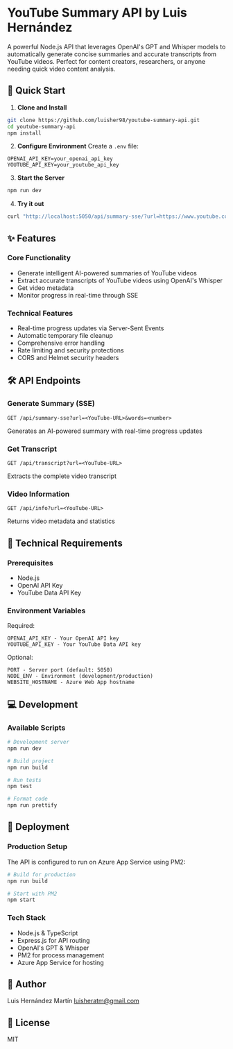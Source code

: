 # YouTube Summary API by Luis Hernández

A powerful Node.js API that leverages OpenAI's GPT and Whisper models to automatically generate concise summaries and accurate transcripts from YouTube videos. Perfect for content creators, researchers, or anyone needing quick video content analysis.

## 🚀 Quick Start

1. **Clone and Install**
```bash
git clone https://github.com/luisher98/youtube-summary-api.git
cd youtube-summary-api
npm install
```

2. **Configure Environment**
Create a `.env` file:
```env
OPENAI_API_KEY=your_openai_api_key
YOUTUBE_API_KEY=your_youtube_api_key
```

3. **Start the Server**
```bash
npm run dev
```

4. **Try it out**
```bash
curl "http://localhost:5050/api/summary-sse/?url=https://www.youtube.com/watch?v=your-video-id"
```

## ✨ Features

### Core Functionality
- Generate intelligent AI-powered summaries of YouTube videos
- Extract accurate transcripts of YouTube videos using OpenAI's Whisper
- Get video metadata
- Monitor progress in real-time through SSE

### Technical Features
- Real-time progress updates via Server-Sent Events
- Automatic temporary file cleanup
- Comprehensive error handling
- Rate limiting and security protections
- CORS and Helmet security headers

## 🛠 API Endpoints

### Generate Summary (SSE)
```http
GET /api/summary-sse?url=<YouTube-URL>&words=<number>
```
Generates an AI-powered summary with real-time progress updates

### Get Transcript
```http
GET /api/transcript?url=<YouTube-URL>
```
Extracts the complete video transcript

### Video Information
```http
GET /api/info?url=<YouTube-URL>
```
Returns video metadata and statistics

## 🔧 Technical Requirements

### Prerequisites
- Node.js
- OpenAI API Key
- YouTube Data API Key

### Environment Variables
Required:
```
OPENAI_API_KEY - Your OpenAI API key
YOUTUBE_API_KEY - Your YouTube Data API key
```

Optional:
```
PORT - Server port (default: 5050)
NODE_ENV - Environment (development/production)
WEBSITE_HOSTNAME - Azure Web App hostname
```

## 💻 Development

### Available Scripts
```bash
# Development server
npm run dev

# Build project
npm run build

# Run tests
npm test

# Format code
npm run prettify
```

## 🚀 Deployment

### Production Setup
The API is configured to run on Azure App Service using PM2:
```bash
# Build for production
npm run build

# Start with PM2
npm start
```

### Tech Stack
- Node.js & TypeScript
- Express.js for API routing
- OpenAI's GPT & Whisper
- PM2 for process management
- Azure App Service for hosting

## 👤 Author

Luis Hernández Martín
luisheratm@gmail.com

## 📝 License

MIT